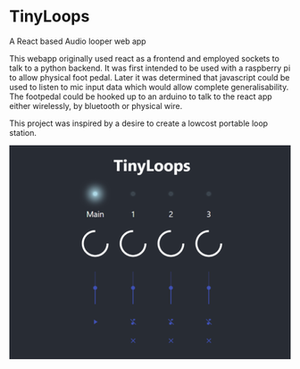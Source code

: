 # TinyLoops
A React based Audio looper web app

This webapp originally used react as a frontend and employed sockets to talk to a python backend. It was first intended to be used with a raspberry pi to allow physical foot pedal.
Later it was determined that javascript could be used to listen to mic input data which would allow complete generalisability. 
The footpedal could be hooked up to an arduino to talk to the react app either wirelessly, by bluetooth or physical wire.

This project was inspired by a desire to create a lowcost portable loop station.

![Image description](https://github.com/caelan-a/TinyLoops/blob/master/tinyloops1.png)
